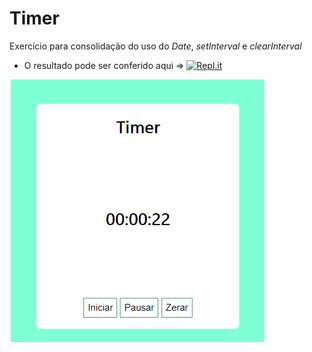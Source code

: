 # Timer

Exercício para consolidação do uso do *Date*, *setInterval* e *clearInterval*

- O resultado pode ser conferido aqui => <a href='https://timer.araujocoding.repl.co/'><img alt="Repl.it" src="https://img.shields.io/badge/Repl.it-%230D101E.svg?&style=for-the-badge&logo=Repl.it&logoColor=white"/></a>

![](./assets/timer.png)